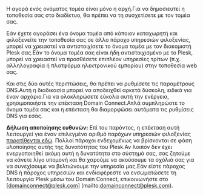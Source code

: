 Η αγορά ενός ονόματος τομέα είναι μόνο η αρχή.Για να δημοσιευτεί η τοποθεσία σας στο διαδίκτυο, θα πρέπει να τη συσχετίσετε με τον τομέα σας.

Εάν έχετε αγοράσει ένα όνομα τομέα από κάποιον καταχωρητή και φιλοξενείτε την τοποθεσία σας σε άλλο πάροχο υπηρεσιών φιλοξενίας, μπορεί να χρειαστεί να αντιστοιχίσετε το όνομα τομέα με τον διακομιστή Plesk σας.Εάν το όνομα τομέα σας είναι ήδη αντιστοιχισμένο με το Plesk, μπορεί να χρειαστεί να προσθέσετε επιπλέον υπηρεσίες τρίτων (π.χ. αλληλογραφία ή πλατφόρμα ηλεκτρονικού εμπορίου) στην τοποθεσία web σας.

Και στις δύο αυτές περιπτώσεις, θα πρέπει να ρυθμίσετε τις παραμέτρους DNS.Αυτή η διαδικασία μπορεί να αποδειχθεί αρκετά δύσκολη, ειδικά για έναν αρχάριο.Για να ολοκληρώσετε εύκολα αυτή την ενέργεια, χρησιμοποιήστε την επέκταση Domain Connect.Απλά συμπληρώστε το όνομα τομέα σας και η επέκταση θα διαμορφώσει αυτόματα τις ρυθμίσεις DNS για εσάς. 

**Δήλωση αποποίησης ευθυνών:** Επί του παρόντος, η επέκταση αυτή λειτουργεί για έναν επιλεγμένο αριθμό παρόχων υπηρεσιών φιλοξενίας [παρατίθενται εδώ](https://www.domainconnect.org). Πολλοί πάροχοι ενδεχομένως να βρίσκονται σε φάση υλοποίησης αυτής της δυνατότητας του Plesk.Αν λοιπόν δεν έχει ενεργοποιηθεί ακόμη αυτή η δυνατότητα στο σύστημά σας, σας ζητούμε να κάνετε λίγο υπομονή και θα χαρούμε να ακούσουμε τα σχόλιά σας για να συνεχίσουμε να βελτιώνουμε την υπηρεσία μας.Εάν είστε πάροχος DNS ή πάροχος υπηρεσιών και ενδιαφέρεστε να ενσωματώσετε τη λειτουργία Plesk μέσω του Domain Connect, επικοινωνήστε στο [domainconnect@plesk.com] (mailto:domainconnect@plesk.com).